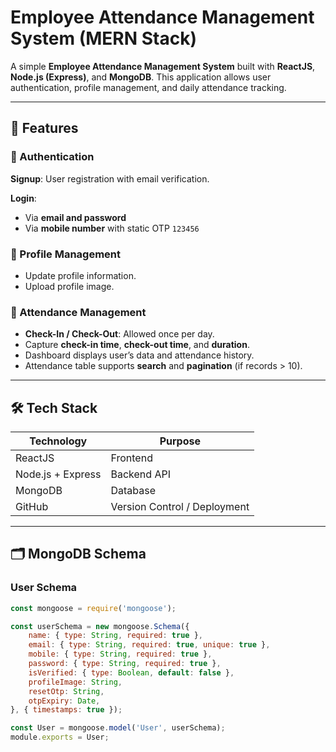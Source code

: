 # Employee Attendance Management System (MERN Stack)

A simple **Employee Attendance Management System** built with **ReactJS**, **Node.js (Express)**, and **MongoDB**. This application allows user authentication, profile management, and daily attendance tracking.

---

## 🚀 Features

### 🔐 Authentication
**Signup**: User registration with email verification.

**Login**:  
- Via **email and password**  
- Via **mobile number** with static OTP `123456`

### 👤 Profile Management
- Update profile information.
- Upload profile image.

### 📅 Attendance Management
- **Check-In / Check-Out**: Allowed once per day.
- Capture **check-in time**, **check-out time**, and **duration**.
- Dashboard displays user’s data and attendance history.
- Attendance table supports **search** and **pagination** (if records > 10).

---

## 🛠 Tech Stack

| Technology        | Purpose               |
|-------------------|-----------------------|
| ReactJS           | Frontend               |
| Node.js + Express | Backend API            |
| MongoDB           | Database               |
| GitHub            | Version Control / Deployment |

---

## 🗂️ MongoDB Schema

### **User Schema**
```javascript
const mongoose = require('mongoose');

const userSchema = new mongoose.Schema({
    name: { type: String, required: true },
    email: { type: String, required: true, unique: true },
    mobile: { type: String, required: true },
    password: { type: String, required: true },
    isVerified: { type: Boolean, default: false },
    profileImage: String,
    resetOtp: String,
    otpExpiry: Date,
}, { timestamps: true });

const User = mongoose.model('User', userSchema);
module.exports = User;
